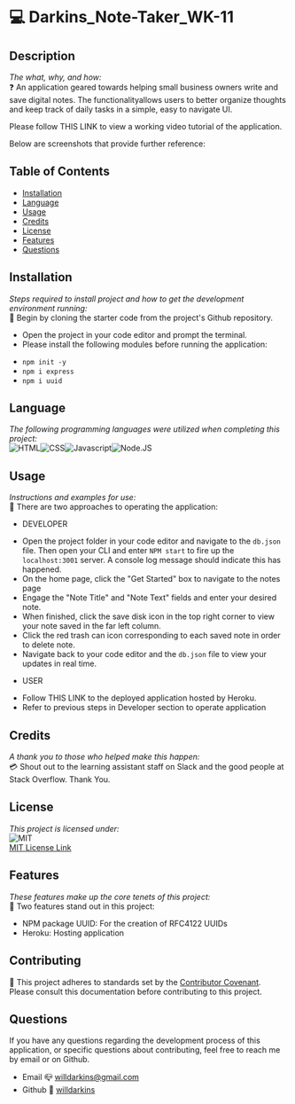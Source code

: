 # 💻 Darkins_Note-Taker_WK-11

## Description
*The what, why, and how:*<br>
❓ An application geared towards helping small business owners write and save digital notes. The functionalityallows users to better organize thoughts and keep track of daily tasks in a simple, easy to navigate UI.

Please follow THIS LINK to view a working video tutorial of the application.

Below are screenshots that provide further reference:

## Table of Contents

* [Installation](#installation)
* [Language](#language)
* [Usage](#usage)
* [Credits](#credits)
* [License](#license)
* [Features](#feature)
* [Questions](#Questions)

## Installation
*Steps required to install project and how to get the development environment running:* 
<br>
🔌 Begin by cloning the starter code from the project's Github repository. 
- Open the project in your code editor and prompt the terminal.
- Please install the following modules before running the application:
* `npm init -y`
* `npm i express` 
* `npm i uuid`

## Language 
*The following programming languages were utilized when completing this project:*
<br>
![HTML](https://img.shields.io/badge/Language-HTML-yellowgreen.svg)![CSS](https://img.shields.io/badge/Language-CSS-important.svg)![Javascript](https://img.shields.io/badge/Language-javascript-yellow.svg)![Node.JS](https://img.shields.io/badge/Language-Node.JS-ff69b4.svg)

## Usage
*Instructions and examples for use:*
<br>
🏁 There are two approaches to operating the application:
- DEVELOPER
* Open the project folder in your code editor and navigate to the `db.json` file. Then open your CLI and enter `NPM start` to fire up the `localhost:3001` server. A console log message should indicate this has happened.
* On the home page, click the "Get Started" box to navigate to the notes page
* Engage the "Note Title" and "Note Text" fields and enter your desired note.
* When finished, click the save disk icon in the top right corner to view your note saved in the far left column.
* Click the red trash can icon corresponding to each saved note in order to delete note.
* Navigate back to your code editor and the `db.json` file to view your updates in real time.

- USER
* Follow THIS LINK to the deployed application hosted by Heroku.
* Refer to previous steps in Developer section to operate application

## Credits
*A thank you to those who helped make this happen:*
<br>
💳 Shout out to the learning assistant staff on Slack and the good people at Stack Overflow. Thank You.

  ## License
*This project is licensed under:* <br>
![MIT](https://img.shields.io/badge/License-MIT-yellow.svg)<br>
<a href= https://opensource.org/licenses/MIT)>MIT License Link</a><br>

## Features
*These features make up the core tenets of this project:*
<br>
🌟 Two features stand out in this project:
* NPM package UUID: For the creation of RFC4122 UUIDs
* Heroku: Hosting application

## Contributing
👐 This project adheres to standards set by the <a href = https://www.contributor-covenant.org/version/2/1/code_of_conduct/code_of_conduct.md>Contributor Covenant</a>.<br>
Please consult this documentation before contributing to this project.

## Questions
If you have any questions regarding the development process of this application, or specific questions about contributing, feel free to reach me by email or on Github.
* Email 📪 willdarkins@gmail.com
* Github 🗿 [willdarkins](https://github.com/willdarkins) 
